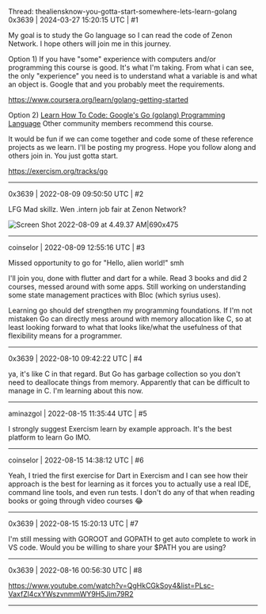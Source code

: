 Thread: thealiensknow-you-gotta-start-somewhere-lets-learn-golang
0x3639 | 2024-03-27 15:20:15 UTC | #1

My goal is to study the Go language so I can read the code of Zenon Network.  I hope others will join me in this journey.

Option 1) If you have "some" experience with computers and/or programming this course is good.  It's what I'm taking.  From what i can see, the only "experience" you need is to understand what a variable is and what an object is.  Google that and you probably meet the requirements.

https://www.coursera.org/learn/golang-getting-started

Option 2) [Learn How To Code: Google's Go (golang) Programming Language](https://www.udemy.com/course/learn-how-to-code/) Other community members recommend this course. 

It would be fun if we can come together and code some of these reference projects as we learn.  I'll be posting my progress.  Hope you follow along and others join in.  You just gotta start.  

https://exercism.org/tracks/go

-------------------------

0x3639 | 2022-08-09 09:50:50 UTC | #2

LFG Mad skillz.  Wen .intern job fair at Zenon Network?  

![Screen Shot 2022-08-09 at 4.49.37 AM|690x475](upload://nuoSYbxR4nOjXipyJr4QttRSCH9.png)

-------------------------

coinselor | 2022-08-09 12:55:16 UTC | #3

Missed opportunity to go for "Hello, alien world!" smh

I'll join you, done with flutter and dart for a while. Read 3 books and did 2 courses, messed around with some apps. Still working on understanding some state management practices with Bloc (which syrius uses).

Learning go should def strengthen my programming foundations. If I'm not mistaken Go can directly mess around with memory allocation like C, so at least looking forward to what that looks like/what the usefulness of that flexibility means for a programmer.

-------------------------

0x3639 | 2022-08-10 09:42:22 UTC | #4

ya, it's like C in that regard.   But Go has garbage collection so you don't need to deallocate things from memory.  Apparently that can be difficult to manage in C.  I'm learning about this now.

-------------------------

aminazgol | 2022-08-15 11:35:44 UTC | #5

I strongly suggest Exercism learn by example approach. It's the best platform to learn Go IMO.

-------------------------

coinselor | 2022-08-15 14:38:12 UTC | #6

Yeah, I tried the first exercise for Dart in Exercism and I can see how their approach is the best for learning as it forces you to actually use a real IDE, command line tools, and even run tests. I don't do any of that when reading books or going through video courses :joy:

-------------------------

0x3639 | 2022-08-15 15:20:13 UTC | #7

I'm still messing with GOROOT and GOPATH to get auto complete to work in VS code.  Would you be willing to share your $PATH you are using?

-------------------------

0x3639 | 2022-08-16 00:56:30 UTC | #8

https://www.youtube.com/watch?v=QgHkCGkSoy4&list=PLsc-VaxfZl4cxYWszvnmmWY9H5Jim79R2

-------------------------

